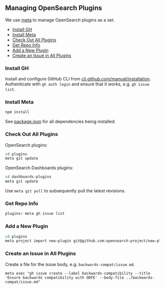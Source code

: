 ## Managing OpenSearch Plugins

We use [meta](https://github.com/mateodelnorte/meta) to manage OpenSearch plugins as a set.

- [Install GH](#install-gh)
- [Install Meta](#install-meta)
- [Check Out All Plugins](#check-out-all-plugins)
- [Get Repo Info](#get-repo-info)
- [Add a New Plugin](#add-a-new-plugin)
- [Create an Issue in All Plugins](#create-an-issue-in-all-plugins)

### Install GH

Install and configure GitHub CLI from [cli.github.com/manual/installation](https://cli.github.com/manual/installation). Authenticate with `gh auth login` and ensure that it works, e.g. `gh issue list`.

### Install Meta

```sh
npm install
```

See [package.json](package.json) for all dependencies being installed.

### Check Out All Plugins

OpenSearch plugins:

```sh
cd plugins
meta git update
```

OpenSearch Dashboards plugins:

```sh
cd dashboards-plugins
meta git update
```

Use `meta git pull` to subsequently pull the latest revisions.

### Get Repo Info

```sh
plugins> meta gh issue list
```

### Add a New Plugin

```sh
cd plugins
meta project import new-plugin git@github.com:opensearch-project/new-plugin.git
```

### Create an Issue in All Plugins

Create a file for the issue body, e.g. `backwards-compat/issue.md`.

```
meta exec "gh issue create --label backwards-compatibility --title 'Ensure backwards compatibility with ODFE' --body-file ../backwards-compat/issue.md"
```